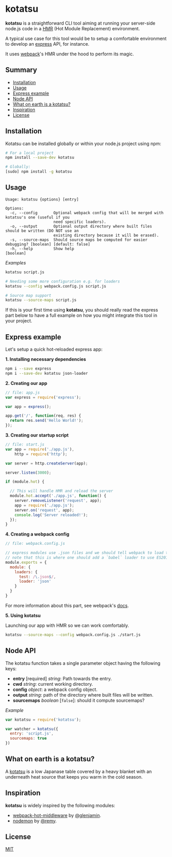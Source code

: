 # kotatsu

**kotatsu** is a straightforward CLI tool aiming at running your server-side node.js code in a [HMR](https://webpack.github.io/docs/hot-module-replacement.html) (Hot Module Replacement) environment.

A typical use case for this tool would be to setup a comfortable environment to develop an [express](http://expressjs.com/) API, for instance.

It uses [webpack](https://webpack.github.io/docs/)'s HMR under the hood to perform its magic.

## Summary

* [Installation](#installation)
* [Usage](#usage)
* [Express example](#express-example)
* [Node API](#node-api)
* [What on earth is a kotatsu?](#explanation)
* [Inspiration](#inspiration)
* [License](#license)

## Installation

Kotatsu can be installed globally or within your node.js project using npm:

```bash
# For a local project
npm install --save-dev kotatsu

# Globally:
[sudo] npm install -g kotatsu
```

## Usage

```
Usage: kotatsu {options} [entry]

Options:
  -c, --config       Optional webpack config that will be merged with kotatsu's one (useful if you
                     need specific loaders).
  -o, --output       Optional output directory where built files should be written (DO NOT use an
                     existing directory because it will be erased).
  -s, --source-maps  Should source maps be computed for easier debugging? [boolean] [default: false]
  -h, --help         Show help                                                             [boolean]
```

*Examples*

```bash
kotatsu script.js

# Needing some more configuration e.g. for loaders
kotatsu --config webpack.config.js script.js

# Source map support
kotatsu --source-maps script.js
```

If this is your first time using **kotatsu**, you should really read the express part below to have a full example on how you might integrate this tool in your project.

## Express example

Let's setup a quick hot-reloaded express app:

**1. Installing necessary dependencies**

```bash
npm i --save express
npm i --save-dev kotatsu json-loader
```

**2. Creating our app**

```js
// file: app.js
var express = require('express');

var app = express();

app.get('/', function(req, res) {
  return res.send('Hello World!');
});
```

**3. Creating our startup script**

```js
// file: start.js
var app = require('./app.js'),
    http = require('http');

var server = http.createServer(app);

server.listen(3000);

if (module.hot) {

  // This will handle HMR and reload the server
  module.hot.accept('./app.js', function() {
    server.removeListener('request', app);
    app = require('./app.js');
    server.on('request', app);
    console.log('Server reloaded!');
  });
}
```

**4. Creating a webpack config**

```js
// file: webpack.config.js

// express modules use .json files and we should tell webpack to load them
// note that this is where one should add a `babel` loader to use ES2015, for instance.
module.exports = {
  module: {
    loaders: {
      test: /\.json$/,
      loader: 'json'
    }
  }
}
```

For more information about this part, see webpack's [docs](https://webpack.github.io/docs/).

**5. Using kotatsu**

Launching our app with HMR so we can work comfortably.

```bash
kotatsu --source-maps --config webpack.config.js ./start.js
```

## Node API

The kotatsu function takes a single parameter object having the following keys:

* **entry** [required] *string*: Path towards the entry.
* **cwd** *string*: current working directory.
* **config** *object*: a webpack config object.
* **output** *string*: path of the directory where built files will be written.
* **sourcemaps** *boolean* [`false`]: should it compute sourcemaps?

*Example*

```js
var kotatsu = require('kotatsu');

var watcher = kotatsu({
  entry: 'script.js',
  sourcemaps: true
})
```

<h2 id="explanation">What on earth is a kotatsu?</h2>

A [kotatsu](https://en.wikipedia.org/wiki/Kotatsu) is a low Japanase table covered by a heavy blanket with an underneath heat source that keeps you warm in the cold season.

## Inspiration

**kotatsu** is widely inspired by the following modules:

- [webpack-hot-middleware](https://github.com/glenjamin/webpack-hot-middleware) by [@glenjamin](https://github.com/glenjamin).
- [nodemon](https://github.com/remy/nodemon) by [@remy](https://github.com/remy).

## License

[MIT](LICENSE.txt)
